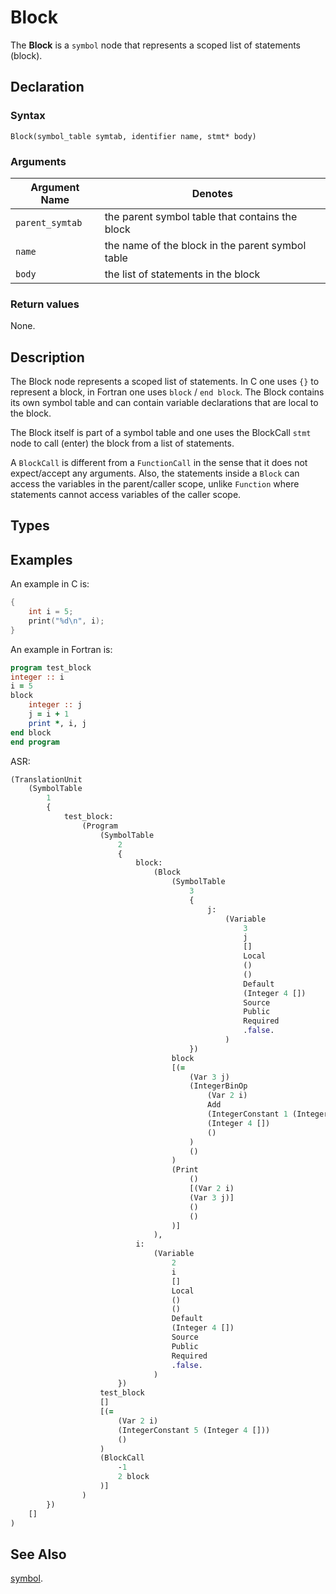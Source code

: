 # Block

The **Block** is a `symbol` node that represents a scoped list of statements
(block).

## Declaration

### Syntax

```
Block(symbol_table symtab, identifier name, stmt* body)
```

### Arguments

| Argument Name   | Denotes                                          |
|-----------------|--------------------------------------------------|
| `parent_symtab` | the parent symbol table that contains the block  |
| `name`          | the name of the block in the parent symbol table |
| `body`          | the list of statements in the block              |

### Return values

None.

## Description

The Block node represents a scoped list of statements. In C one uses `{}` to
represent a block, in Fortran one uses `block` / `end block`. The Block
contains its own symbol table and can contain variable declarations that are
local to the block.

The Block itself is part of a symbol table and one uses the BlockCall `stmt`
node to call (enter) the block from a list of statements.

A `BlockCall` is different from a `FunctionCall` in the sense that it does
not expect/accept any arguments. Also,
the statements inside a `Block` can access the variables in the parent/caller
scope, unlike `Function` where statements cannot access variables of the caller
scope.

## Types


## Examples

An example in C is:
```c
{
    int i = 5;
    print("%d\n", i);
}
```

An example in Fortran is:

```fortran
program test_block
integer :: i
i = 5
block
    integer :: j
    j = i + 1
    print *, i, j
end block
end program
```

ASR:

```clojure
(TranslationUnit
    (SymbolTable
        1
        {
            test_block:
                (Program
                    (SymbolTable
                        2
                        {
                            block:
                                (Block
                                    (SymbolTable
                                        3
                                        {
                                            j:
                                                (Variable
                                                    3
                                                    j
                                                    []
                                                    Local
                                                    ()
                                                    ()
                                                    Default
                                                    (Integer 4 [])
                                                    Source
                                                    Public
                                                    Required
                                                    .false.
                                                )
                                        })
                                    block
                                    [(=
                                        (Var 3 j)
                                        (IntegerBinOp
                                            (Var 2 i)
                                            Add
                                            (IntegerConstant 1 (Integer 4 []))
                                            (Integer 4 [])
                                            ()
                                        )
                                        ()
                                    )
                                    (Print
                                        ()
                                        [(Var 2 i)
                                        (Var 3 j)]
                                        ()
                                        ()
                                    )]
                                ),
                            i:
                                (Variable
                                    2
                                    i
                                    []
                                    Local
                                    ()
                                    ()
                                    Default
                                    (Integer 4 [])
                                    Source
                                    Public
                                    Required
                                    .false.
                                )
                        })
                    test_block
                    []
                    [(=
                        (Var 2 i)
                        (IntegerConstant 5 (Integer 4 []))
                        ()
                    )
                    (BlockCall
                        -1
                        2 block
                    )]
                )
        })
    []
)
```

## See Also

[symbol](symbol.md).
